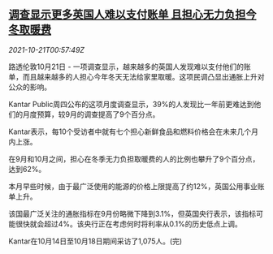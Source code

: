 <!--1634778062000-->
[调查显示更多英国人难以支付账单 且担心无力负担今冬取暖费](https://cn.reuters.com/article/survey-britain-1021-thur-idCNKBS2HB025)
------

<div><i>2021-10-21T00:57:49Z</i></div><p>路透伦敦10月21日 - 一项调查显示，越来越多的英国人发现难以支付他们的账单，而且越来越多的人担心今年冬天无法给家里取暖。这项民调凸显出通胀上升对公众的影响。</p><p>Kantar Public周四公布的这项月度调查显示，39%的人发现比一年前更难达到他们的月度预算，较9月的调查提高了9个百分点。</p><p>Kantar表示，每10个受访者中就有七个担心新鲜食品和燃料价格会在未来几个月内上涨。</p><p>在9月和10月之间，担心在冬季无力负担取暖费的人的比例也攀升了9个百分点，达到62%。</p><p>本月早些时候，由于最广泛使用的能源的价格上限提高了约12%，英国公用事业账单上升。</p><p>该国最广泛关注的通胀指标在9月份略微下降到3.1%，但英国央行表示，该指标可能很快就会超过4%。该央行正在考虑何时将利率从0.1%的历史低点上调。</p><p>Kantar在10月14日至10月18日期间采访了1,075人。(完)</p>
